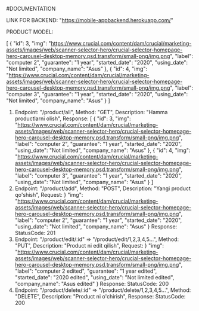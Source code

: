 #DOCUMENTATION

LINK FOR BACKEND: "https://mobile-appbackend.herokuapp.com/"

PRODUCT MODEL:

[
    {
        "id": 3,
        "img": "https://www.crucial.com/content/dam/crucial/marketing-assets/images/web/scanner-selector-hero/crucial-selector-homepage-hero-carousel-desktop-memory.psd.transform/small-png/img.png",
        "label": "computer 2",
        "guarantee": "1 year",
        "started_date": "2020",
        "using_date": "Not limited",
        "company_name": "Asus"
    },
    {
        "id": 4,
        "img": "https://www.crucial.com/content/dam/crucial/marketing-assets/images/web/scanner-selector-hero/crucial-selector-homepage-hero-carousel-desktop-memory.psd.transform/small-png/img.png",
        "label": "computer 3",
        "guarantee": "1 year",
        "started_date": "2020",
        "using_date": "Not limited",
        "company_name": "Asus"
    }
]

1.  
    Endpoint: "/product/all",
    Method: "GET",
    Description: "Hamma productlarni olish",
    Response:
    [
        {
            "id": 3,
            "img": "https://www.crucial.com/content/dam/crucial/marketing-assets/images/web/scanner-selector-hero/crucial-selector-homepage-hero-carousel-desktop-memory.psd.transform/small-png/img.png",
            "label": "computer 2",
            "guarantee": "1 year",
            "started_date": "2020",
            "using_date": "Not limited",
            "company_name": "Asus"
        },
        {
            "id": 4,
            "img": "https://www.crucial.com/content/dam/crucial/marketing-assets/images/web/scanner-selector-hero/crucial-selector-homepage-hero-carousel-desktop-memory.psd.transform/small-png/img.png",
            "label": "computer 3",
            "guarantee": "1 year",
            "started_date": "2020",
            "using_date": "Not limited",
            "company_name": "Asus"
        }
    ]
2.  
    Endpoint: "/product/add",
    Method: "POST",
    Description: "Yangi product qo'shish",
    Request:
        }
            "img": "https://www.crucial.com/content/dam/crucial/marketing-assets/images/web/scanner-selector-hero/crucial-selector-homepage-hero-carousel-desktop-memory.psd.transform/small-png/img.png",
            "label": "computer 2",
            "guarantee": "1 year",
            "started_date": "2020",
            "using_date": "Not limited",
            "company_name": "Asus"
        }
    Response:
        StatusCode: 201
3.  
    Endpoint: "/product/edit/:id" => "/product/edit/1,2,3,4,5...",
    Method: "PUT",
    Description: "Product ni edit qilish",
    Request:
        }
            "img": "https://www.crucial.com/content/dam/crucial/marketing-assets/images/web/scanner-selector-hero/crucial-selector-homepage-hero-carousel-desktop-memory.psd.transform/small-png/img.png",
            "label": "computer 2 edited",
            "guarantee": "1 year edited",
            "started_date": "2020 edited",
            "using_date": "Not limited edited",
            "company_name": "Asus edited"
        }
    Response:
        StatusCode: 200
4.  
    Endpoint: "/product/delete/:id" => "/product/delete/1,2,3,4,5...",
    Method: "DELETE",
    Description: "Product ni o'chirish",
    Response:
        StatusCode: 200
